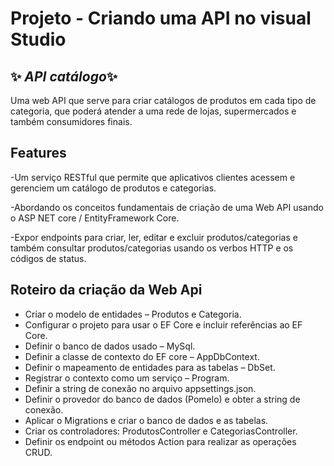 # Projeto - Criando uma API no visual Studio
## ✨ _API catálogo_✨

Uma web API que serve para criar catálogos de produtos em cada tipo de categoria, que poderá atender a uma rede de lojas, supermercados e também consumidores finais. 



## Features

-Um serviço RESTful que permite que aplicativos clientes acessem e gerenciem um catálogo de produtos e categorias.

-Abordando os conceitos fundamentais de criação de uma Web API usando o ASP NET core / EntityFramework Core.

-Expor endpoints para criar, ler, editar e excluir produtos/categorias e também consultar produtos/categorias usando os verbos HTTP e os códigos de status.


## Roteiro da criação da Web Api

* Criar o modelo de entidades – Produtos e Categoria.
* Configurar o projeto para usar o EF Core e incluir referências ao EF Core.
* Definir o banco de dados usado – MySql.
* Definir a classe de contexto do EF core – AppDbContext.
* Definir o mapeamento de entidades para as tabelas – DbSet<T>.
* Registrar o contexto como um serviço – Program.
* Definir a string de conexão no arquivo appsettings.json.
* Definir o provedor do banco de dados (Pomelo) e obter a string de conexão.
* Aplicar o Migrations e criar o banco de dados e as tabelas.
* Criar os controladores: ProdutosController e CategoriasController.
* Definir os endpoint ou métodos Action para realizar as operações CRUD.





